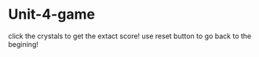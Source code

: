 # Unit-4-game
click the crystals to get the extact score!
use reset button to go back to the begining!
